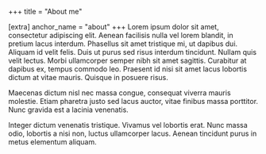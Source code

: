 +++
title = "About me"

[extra]
anchor_name = "about"
+++
Lorem ipsum dolor sit amet, consectetur adipiscing elit. Aenean facilisis nulla vel lorem blandit, in pretium lacus interdum. Phasellus sit amet tristique mi, ut dapibus dui. Aliquam id velit felis.
Duis ut purus sed risus interdum tincidunt. Nullam quis velit lectus. Morbi ullamcorper semper nibh sit amet sagittis. Curabitur at dapibus ex, tempus commodo leo. Praesent id nisi sit amet lacus lobortis dictum at vitae mauris. Quisque in posuere risus.

Maecenas dictum nisl nec massa congue, consequat viverra mauris molestie. Etiam pharetra justo sed lacus auctor, vitae finibus massa porttitor. Nunc gravida est a lacinia venenatis.

Integer dictum venenatis tristique. Vivamus vel lobortis erat. Nunc massa odio, lobortis a nisi non, luctus ullamcorper lacus. Aenean tincidunt purus in metus elementum aliquam.
